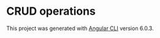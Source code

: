 # CRUD operations

This project was generated with [Angular CLI](https://github.com/angular/angular-cli) version 6.0.3.



